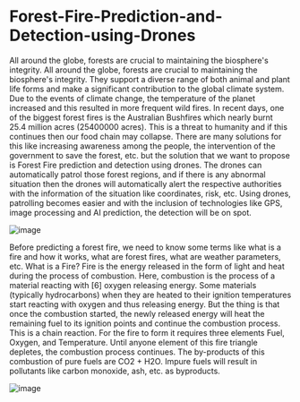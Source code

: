 # Forest-Fire-Prediction-and-Detection-using-Drones
All around the globe, forests are crucial to maintaining the biosphere's integrity. 
All around the globe, forests are crucial to 
maintaining the biosphere's integrity. They 
support a diverse range of both animal and plant 
life forms and make a significant contribution to 
the global climate system. Due to the events of 
climate change, the temperature of the planet 
increased and this resulted in more frequent wild
fires. In recent days, one of the biggest forest fires 
is the Australian Bushfires which nearly burnt 
25.4 million acres (25400000 acres). This is a 
threat to humanity and if this continues then our 
food chain may collapse. There are many 
solutions for this like increasing awareness 
among the people, the intervention of the 
government to save the forest, etc. but the solution 
that we want to propose is Forest Fire prediction 
and detection using drones. The drones can 
automatically patrol those forest regions, and if 
there is any abnormal situation then the drones
will automatically alert the respective authorities 
with the information of the situation like 
coordinates, risk, etc. Using drones, patrolling 
becomes easier and with the inclusion of 
technologies like GPS, image processing and AI
prediction, the detection will be on spot.

   ![image](https://user-images.githubusercontent.com/72542171/204486879-5a988d05-e3d3-412f-bd4e-eaad3dcaee4c.png)

Before predicting a forest fire, we need to know 
some terms like what is a fire and how it works, 
what are forest fires, what are weather parameters, 
etc. 
What is a Fire? Fire is the energy released in the 
form of light and heat during the process of 
combustion. Here, combustion is the process of a 
material reacting with [6] oxygen releasing energy.
Some materials (typically hydrocarbons) when they 
are heated to their ignition temperatures start 
reacting with oxygen and thus releasing energy. 
But the thing is that once the combustion started, 
the newly released energy will heat the remaining 
fuel to its ignition points and continue the 
combustion process. This is a chain reaction. For 
the fire to form it requires three elements Fuel, 
Oxygen, and Temperature. Until anyone element of 
this fire triangle depletes, the combustion process 
continues. The by-products of this combustion of 
pure fuels are CO2 + H2O. Impure fuels will result 
in pollutants like carbon monoxide, ash, etc. as byproducts.

   ![image](https://user-images.githubusercontent.com/72542171/204487090-86f6701a-60ee-4939-9532-b3f3d9a577f9.png)


